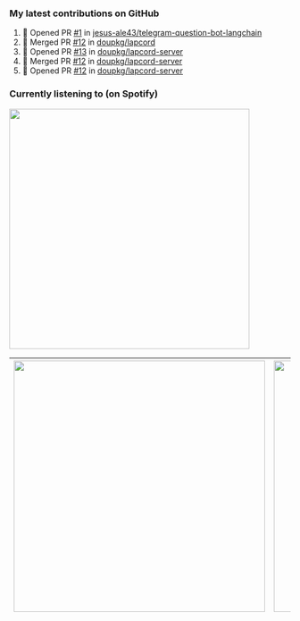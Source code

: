 ### My latest contributions on GitHub
<!--START_SECTION:activity-->
1. 💪 Opened PR [#1](https://github.com/jesus-ale43/telegram-question-bot-langchain/pull/1) in [jesus-ale43/telegram-question-bot-langchain](https://github.com/jesus-ale43/telegram-question-bot-langchain)
2. 🎉 Merged PR [#12](https://github.com/doupkg/lapcord/pull/12) in [doupkg/lapcord](https://github.com/doupkg/lapcord)
3. 💪 Opened PR [#13](https://github.com/doupkg/lapcord-server/pull/13) in [doupkg/lapcord-server](https://github.com/doupkg/lapcord-server)
4. 🎉 Merged PR [#12](https://github.com/doupkg/lapcord-server/pull/12) in [doupkg/lapcord-server](https://github.com/doupkg/lapcord-server)
5. 💪 Opened PR [#12](https://github.com/doupkg/lapcord-server/pull/12) in [doupkg/lapcord-server](https://github.com/doupkg/lapcord-server)
<!--END_SECTION:activity-->

### Currently listening to (on Spotify)
<img src="https://spotify-hyduez.vercel.app/api/spotify" width="430em">

| <img src="https://github-readme-stats.vercel.app/api?username=hyduez&show_icons=true&hide_border=true&&count_private=true&include_all_commits=true" width="450em" /> | <img src="https://github-readme-stats.vercel.app/api/top-langs/?username=hyduez&layout=compact&hide_border=true" width="450em" /> |
| :-------------------: | :---------------------------------: |
